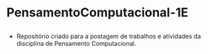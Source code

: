 # PensamentoComputacional-1E
##
- Repositório criado para a postagem de trabalhos e atividades da disciplina de Pensamento Computacional.
